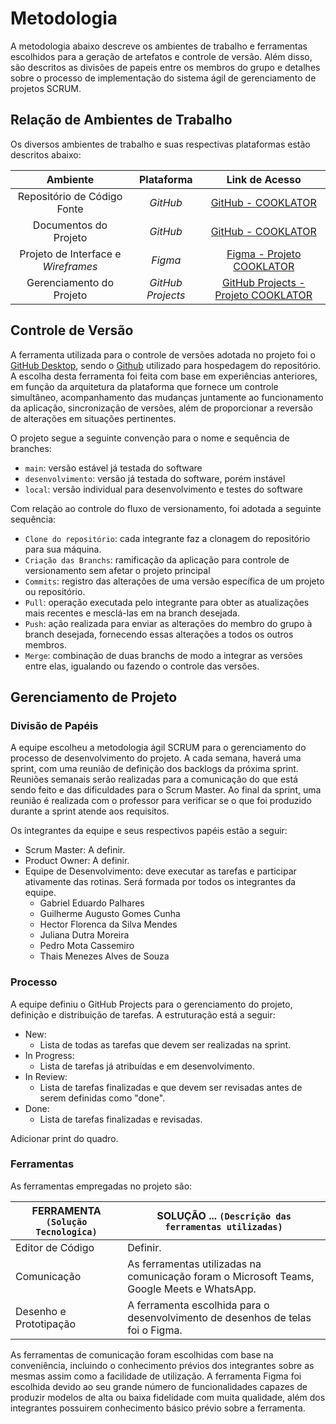 
# Metodologia

A metodologia abaixo descreve os ambientes de trabalho e ferramentas escolhidos para a geração de artefatos e controle de versão. Além disso, são descritos as divisões de papeis entre os membros do grupo e detalhes sobre o processo de implementação do sistema ágil de gerenciamento de projetos SCRUM.

## Relação de Ambientes de Trabalho

Os diversos ambientes de trabalho e suas respectivas plataformas estão descritos abaixo: 

|Ambiente| Plataforma |Link de Acesso|
|:--------------------:|:------------------------------------:|:----------------------------------------:|
|Repositório de Código Fonte| <i>GitHub</i> |[GitHub - COOKLATOR](https://github.com/ICEI-PUC-Minas-PMV-ADS/pmv-ads-2023-2-e3-proj-mov-t1-cooklator)|
|Documentos do Projeto| <i>GitHub</i> |[GitHub - COOKLATOR](https://github.com/ICEI-PUC-Minas-PMV-ADS/pmv-ads-2023-2-e3-proj-mov-t1-cooklator/tree/main/docs)|
|Projeto de Interface e <i>Wireframes</i>| <i>Figma</i> |[Figma - Projeto COOKLATOR](https://www.figma.com/file/WcMIs1ypuhaKSn77klf9xH/Juliana-Dutra's-team-library?type=design&node-id=413-1692&mode=design&t=ALRUbKGwIRX0L9IO-0)|
|Gerenciamento do Projeto| <i>GitHub Projects</i> |[GitHub Projects - Projeto COOKLATOR](https://github.com/orgs/ICEI-PUC-Minas-PMV-ADS/projects/496)|

## Controle de Versão

A ferramenta utilizada para o controle de versões adotada no projeto foi o [GitHub Desktop](https://desktop.github.com/), sendo o [Github](https://github.com) utilizado para hospedagem do repositório. A escolha desta ferramenta foi feita com base em experiências anteriores, em função da arquitetura da plataforma que fornece um controle simultâneo,  acompanhamento das mudanças juntamente ao funcionamento da aplicação, sincronização de versões, além de proporcionar a reversão de alterações em situações pertinentes.

O projeto segue a seguinte convenção para o nome e sequência de branches:

- `main`: versão estável já testada do software
- `desenvolvimento`: versão já testada do software, porém instável
- `local`: versão individual para desenvolvimento e testes do software

Com relação ao controle do fluxo de versionamento, foi adotada a seguinte sequência: 

- `Clone do repositório`: cada integrante faz a clonagem do repositório para sua máquina.
- `Criação das Branchs`: ramificação da aplicação para controle de versionamento sem afetar o projeto principal
- `Commits`: registro das alterações de uma versão específica de um projeto ou repositório.
- `Pull`: operação executada pelo integrante para obter as atualizações mais recentes e mesclá-las em na branch desejada.
- `Push`: ação realizada para enviar as alterações do membro do grupo à branch desejada, fornecendo essas alterações a todos os outros membros.
- `Merge`: combinação de duas branchs de modo a integrar as versões entre elas, igualando ou fazendo o controle das versões.


## Gerenciamento de Projeto

### Divisão de Papéis

A equipe escolheu a metodologia ágil SCRUM para o gerenciamento do processo de desenvolvimento do projeto. A cada semana, haverá uma sprint, com uma reunião de definição dos backlogs da próxima sprint. Reuniões semanais serão realizadas para a comunicação do que está sendo feito e das dificuldades para o Scrum Master. Ao final da sprint, uma reunião é realizada com o professor para verificar se o que foi produzido durante a sprint atende aos requisitos.

Os integrantes da equipe e seus respectivos papéis estão a seguir:

* Scrum Master: A definir.
* Product Owner: A definir.
* Equipe de Desenvolvimento: deve executar as tarefas e participar ativamente das rotinas. Será formada por todos os integrantes da equipe.
  - Gabriel Eduardo Palhares
  - Guilherme Augusto Gomes Cunha
  - Hector Florenca da Silva Mendes
  - Juliana Dutra Moreira
  - Pedro Mota Cassemiro
  - Thais Menezes Alves de Souza

### Processo

A equipe definiu o GitHub Projects para o gerenciamento do projeto, definição e distribuição de tarefas. A estruturação está a seguir:

* New:
  - Lista de todas as tarefas que devem ser realizadas na sprint.
* In Progress:
  - Lista de tarefas já atribuídas e em desenvolvimento.
* In Review:
  - Lista de tarefas finalizadas e que devem ser revisadas antes de serem definidas como "done".
* Done:
  - Lista de tarefas finalizadas e revisadas.
 
Adicionar print do quadro.

### Ferramentas

As ferramentas empregadas no projeto são:

|FERRAMENTA `(Solução Tecnologica)`| SOLUÇÃO ... `(Descrição das ferramentas utilizadas)` |
|--------------------|-----------------------------------|
| Editor de Código | Definir.|
| Comunicação | As ferramentas utilizadas na comunicação foram o Microsoft Teams, Google Meets e WhatsApp.|
|Desenho e Prototipação| A ferramenta escolhida para o desenvolvimento de desenhos de telas foi o Figma. |

As ferramentas de comunicação foram escolhidas com base na conveniência, incluindo o conhecimento prévios dos integrantes sobre as mesmas assim como a facilidade de utilização. A ferramenta Figma foi escolhida devido ao seu grande número de funcionalidades capazes de produzir modelos de alta ou baixa fidelidade com muita qualidade, além dos integrantes possuirem conhecimento básico prévio sobre a ferramenta.
